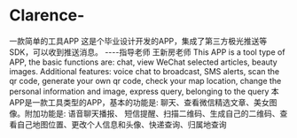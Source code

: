# Clarence-
一款简单的工具APP
这是个毕业设计开发的APP，集成了第三方极光推送等SDK，可以收到推送消息。
                                                              ----指导老师 王新房老师
This APP is a tool type of APP, the basic functions are: chat, view WeChat selected articles,
beauty images. Additional features: voice chat to broadcast, SMS alerts, scan the qr code, 
generate your own qr code, check your map location, change the personal information and image, 
express query, belonging to the query 
本APP是一款工具类型的APP，基本的功能是: 聊天、查看微信精选文章、美女图像。附加功能是: 语音聊天播报、
短信提醒、扫描二维码、生成自己的二维码、查看自己地图位置、更改个人信息和头像、快递查询、归属地查询
                                                        
